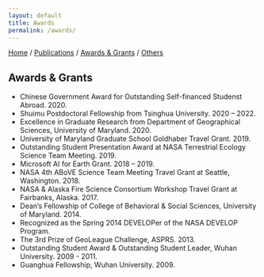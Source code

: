 ```yaml
---
layout: default
title: Awards
permalink: /awards/
---
```

[Home](/) / [Publications](/papers/) /  [Awards & Grants](/awards/) /  [Others](/others/)

## Awards & Grants
- Chinese Government Award for Outstanding Self-financed Studenst Abroad. 2020.
- Shuimu Postdoctoral Fellowship from Tsinghua University. 2020 – 2022.   
- Excellence in Graduate Research from Department of Geographical Sciences, University of Maryland. 2020.  
- University of Maryland Graduate School Goldhaber Travel Grant. 2019. 
- Outstanding Student Presentation Award at NASA Terrestrial Ecology Science Team Meeting. 2019.   
- Microsoft AI for Earth Grant. 2018 – 2019.  
- NASA 4th ABoVE Science Team Meeting Travel Grant at Seattle, Washington. 2018.   
- NASA & Alaska Fire Science Consortium Workshop Travel Grant at Fairbanks, Alaska. 2017.  
- Dean’s Fellowship of College of Behavioral & Social Sciences, University of Maryland. 2014.     
- Recognized as the Spring 2014 DEVELOPer of the NASA DEVELOP Program.    
- The 3rd Prize of GeoLeague Challenge, ASPRS. 2013.  
- Outstanding Student Award & Outstanding Student Leader, Wuhan University. 2009 - 2011.  
- Guanghua Fellowship, Wuhan University. 2009.        
